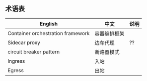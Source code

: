 ## 术语表
English|中文|说明
---|---|---
Container orchestration framework|容器编排框架|
Sidecar proxy|边车代理|??
circuit breaker pattern|断路器模式|
Ingress|入站|
Egress|出站|
